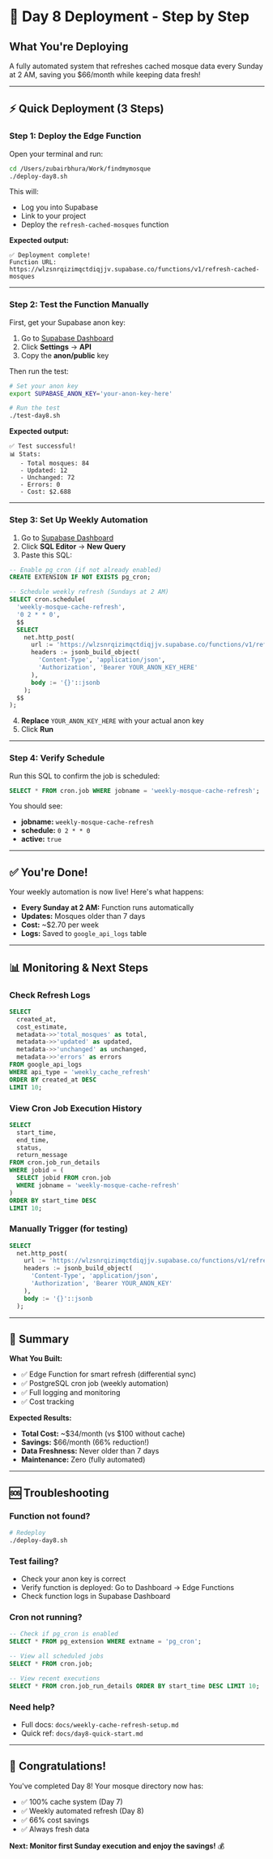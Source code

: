 # 🚀 Day 8 Deployment - Step by Step

## What You're Deploying
A fully automated system that refreshes cached mosque data every Sunday at 2 AM, saving you $66/month while keeping data fresh!

---

## ⚡ Quick Deployment (3 Steps)

### Step 1: Deploy the Edge Function

Open your terminal and run:

```bash
cd /Users/zubairbhura/Work/findmymosque
./deploy-day8.sh
```

This will:
- Log you into Supabase
- Link to your project
- Deploy the `refresh-cached-mosques` function

**Expected output:**
```
✅ Deployment complete!
Function URL: https://wlzsnrqizimqctdiqjjv.supabase.co/functions/v1/refresh-cached-mosques
```

---

### Step 2: Test the Function Manually

First, get your Supabase anon key:
1. Go to [Supabase Dashboard](https://supabase.com/dashboard)
2. Click **Settings** → **API**
3. Copy the **anon/public** key

Then run the test:

```bash
# Set your anon key
export SUPABASE_ANON_KEY='your-anon-key-here'

# Run the test
./test-day8.sh
```

**Expected output:**
```
✅ Test successful!
📊 Stats:
   - Total mosques: 84
   - Updated: 12
   - Unchanged: 72
   - Errors: 0
   - Cost: $2.688
```

---

### Step 3: Set Up Weekly Automation

1. Go to [Supabase Dashboard](https://supabase.com/dashboard)
2. Click **SQL Editor** → **New Query**
3. Paste this SQL:

```sql
-- Enable pg_cron (if not already enabled)
CREATE EXTENSION IF NOT EXISTS pg_cron;

-- Schedule weekly refresh (Sundays at 2 AM)
SELECT cron.schedule(
  'weekly-mosque-cache-refresh',
  '0 2 * * 0',
  $$
  SELECT
    net.http_post(
      url := 'https://wlzsnrqizimqctdiqjjv.supabase.co/functions/v1/refresh-cached-mosques',
      headers := jsonb_build_object(
        'Content-Type', 'application/json',
        'Authorization', 'Bearer YOUR_ANON_KEY_HERE'
      ),
      body := '{}'::jsonb
    );
  $$
);
```

4. **Replace** `YOUR_ANON_KEY_HERE` with your actual anon key
5. Click **Run**

---

### Step 4: Verify Schedule

Run this SQL to confirm the job is scheduled:

```sql
SELECT * FROM cron.job WHERE jobname = 'weekly-mosque-cache-refresh';
```

You should see:
- **jobname:** `weekly-mosque-cache-refresh`
- **schedule:** `0 2 * * 0`
- **active:** `true`

---

## ✅ You're Done!

Your weekly automation is now live! Here's what happens:

- **Every Sunday at 2 AM:** Function runs automatically
- **Updates:** Mosques older than 7 days
- **Cost:** ~$2.70 per week
- **Logs:** Saved to `google_api_logs` table

---

## 📊 Monitoring & Next Steps

### Check Refresh Logs

```sql
SELECT
  created_at,
  cost_estimate,
  metadata->>'total_mosques' as total,
  metadata->>'updated' as updated,
  metadata->>'unchanged' as unchanged,
  metadata->>'errors' as errors
FROM google_api_logs
WHERE api_type = 'weekly_cache_refresh'
ORDER BY created_at DESC
LIMIT 10;
```

### View Cron Job Execution History

```sql
SELECT
  start_time,
  end_time,
  status,
  return_message
FROM cron.job_run_details
WHERE jobid = (
  SELECT jobid FROM cron.job
  WHERE jobname = 'weekly-mosque-cache-refresh'
)
ORDER BY start_time DESC
LIMIT 10;
```

### Manually Trigger (for testing)

```sql
SELECT
  net.http_post(
    url := 'https://wlzsnrqizimqctdiqjjv.supabase.co/functions/v1/refresh-cached-mosques',
    headers := jsonb_build_object(
      'Content-Type', 'application/json',
      'Authorization', 'Bearer YOUR_ANON_KEY'
    ),
    body := '{}'::jsonb
  );
```

---

## 🎯 Summary

**What You Built:**
- ✅ Edge Function for smart refresh (differential sync)
- ✅ PostgreSQL cron job (weekly automation)
- ✅ Full logging and monitoring
- ✅ Cost tracking

**Expected Results:**
- **Total Cost:** ~$34/month (vs $100 without cache)
- **Savings:** $66/month (66% reduction!)
- **Data Freshness:** Never older than 7 days
- **Maintenance:** Zero (fully automated)

---

## 🆘 Troubleshooting

### Function not found?
```bash
# Redeploy
./deploy-day8.sh
```

### Test failing?
- Check your anon key is correct
- Verify function is deployed: Go to Dashboard → Edge Functions
- Check function logs in Supabase Dashboard

### Cron not running?
```sql
-- Check if pg_cron is enabled
SELECT * FROM pg_extension WHERE extname = 'pg_cron';

-- View all scheduled jobs
SELECT * FROM cron.job;

-- View recent executions
SELECT * FROM cron.job_run_details ORDER BY start_time DESC LIMIT 10;
```

### Need help?
- Full docs: `docs/weekly-cache-refresh-setup.md`
- Quick ref: `docs/day8-quick-start.md`

---

## 🎉 Congratulations!

You've completed Day 8! Your mosque directory now has:
- ✅ 100% cache system (Day 7)
- ✅ Weekly automated refresh (Day 8)
- ✅ 66% cost savings
- ✅ Always fresh data

**Next: Monitor first Sunday execution and enjoy the savings!** 💰
